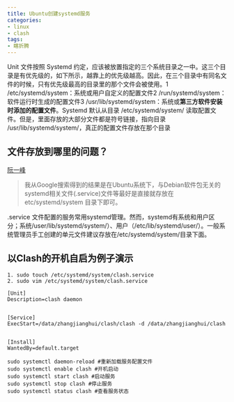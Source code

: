 ```yaml
---
title: Ubuntu创建systemd服务
categories:
- linux
- clash
tags:
- 瞎折腾
---
```


Unit 文件按照 Systemd 约定，应该被放置指定的三个系统目录之一中。这三个目录是有优先级的，如下所示，越靠上的优先级越高。因此，在三个目录中有同名文件的时候，只有优先级最高的目录里的那个文件会被使用。1 /etc/systemd/system：系统或用户自定义的配置文件2 /run/systemd/system：软件运行时生成的配置文件3 /usr/lib/systemd/system：系统或**第三方软件安装时添加的配置文件**。Systemd 默认从目录 /etc/systemd/system/ 读取配置文件。但是，里面存放的大部分文件都是符号链接，指向目录 /usr/lib/systemd/system/，真正的配置文件存放在那个目录

<!--  more  -->

## 文件存放到哪里的问题？

[阮一峰](https://www.ruanyifeng.com/blog/2016/03/systemd-tutorial-part-two.html)
> 我从Google搜索得到的结果是在Ubuntu系统下，与Debian软件包无关的systemd相关文件(.service)文件等最好是直接就存放在etc/systemd/system 目录下即可。

.service 文件配置的服务常用systemd管理。然而，systemd有系统和用户区分；系统/user/lib/systemd/system/）、用户（/etc/lib/systemd/user/）。一般系统管理员手工创建的单元文件建议存放在/etc/systemd/system/目录下面。

## 以Clash的开机自启为例子演示

```shell
1. sudo touch /etc/systemd/system/clash.service
2. sudo vim /etc/systemd/system/clash.service
```

```config
[Unit]
Description=clash daemon


[Service]
ExecStart=/data/zhangjianghui/clash/clash -d /data/zhangjianghui/clash


[Install]
WantedBy=default.target
```

```shell
sudo systemctl daemon-reload #重新加载服务配置文件
sudo systemctl enable clash #开机启动
sudo systemctl start clash #启动服务
sudo systemctl stop clash #停止服务
sudo systemctl status clash #查看服务状态
```
